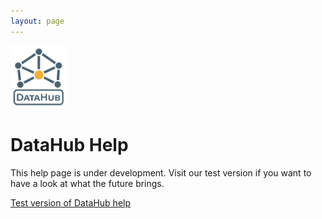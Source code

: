 ```yaml
---
layout: page
---
```

<img src="/assets/img/Datahub_logo_stack.svg" height="100px" als="datahub logo" class="img-fluid mb-2">

# DataHub Help
<p class="lead my-4">This help page is under development. Visit our test version if you want to have a look at what the future brings.</p>
<p class="lead">
  <a href="https://help.datahub-test.elixir-belgium.org/" class="btn btn-lg btn-light fw-bold"><i class="fa-solid fa-arrow-right-long me-2"></i>Test version of DataHub help</a>
</p>
